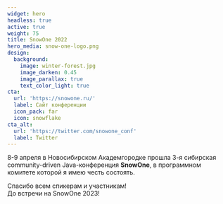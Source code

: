 ```yaml
---
widget: hero
headless: true
active: true
weight: 75
title: SnowOne 2022
hero_media: snow-one-logo.png
design:
  background:
    image: winter-forest.jpg
    image_darken: 0.45
    image_parallax: true
    text_color_light: true
cta:
  url: 'https://snowone.ru/'
  label: Сайт конференции
  icon_pack: far
  icon: snowflake
cta_alt:
  url: 'https://twitter.com/snowone_conf'
  label: Twitter
---
```

8-9 апреля в Новосибирском Академгородке прошла 3-я сибирская community-driven Java-конференция **SnowOne**, в программном комитете которой я имею честь состоять.

Спасибо всем спикерам и участникам!  
До встречи на SnowOne 2023!<br/>
&nbsp;